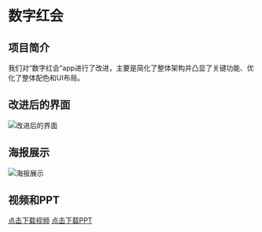 # 数字红会

## 项目简介

我们对“数字红会”app进行了改进，主要是简化了整体架构并凸显了关键功能、优化了整体配色和UI布局。

## 改进后的界面

![改进后的界面](../assets/3_界面稿.png)

## 海报展示

![海报展示](../assets/数字红会海报.png)

## 视频和PPT

[点击下载视频](../assets/数字红会视频.mp4)
[点击下载PPT](../assets/压缩数字红会PPT.pdf)
